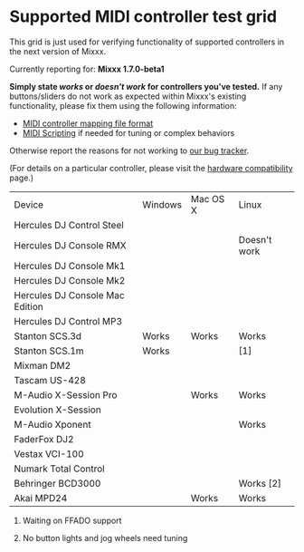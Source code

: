 # Supported MIDI controller test grid

This grid is just used for verifying functionality of supported
controllers in the next version of Mixxx.

Currently reporting for: **Mixxx 1.7.0-beta1**

**Simply state *works* or *doesn't work* for controllers you've
tested.** If any buttons/sliders do not work as expected within Mixxx's
existing functionality, please fix them using the following information:

  - [MIDI controller mapping file
    format](midi_controller_mapping_file_format)
  - [MIDI Scripting](MIDI%20Scripting) if needed for tuning or complex
    behaviors

Otherwise report the reasons for not working to [our bug
tracker](https://launchpad.net/mixxx/+filebug).

(For details on a particular controller, please visit the [hardware
compatibility](hardware%20compatibility) page.)

|                                 |         |          |              |
| ------------------------------- | ------- | -------- | ------------ |
| Device                          | Windows | Mac OS X | Linux        |
| Hercules DJ Control Steel       |         |          |              |
| Hercules DJ Console RMX         |         |          | Doesn't work |
| Hercules DJ Console Mk1         |         |          |              |
| Hercules DJ Console Mk2         |         |          |              |
| Hercules DJ Console Mac Edition |         |          |              |
| Hercules DJ Control MP3         |         |          |              |
| Stanton SCS.3d                  | Works   | Works    | Works        |
| Stanton SCS.1m                  | Works   |          | \[1\]        |
| Mixman DM2                      |         |          |              |
| Tascam US-428                   |         |          |              |
| M-Audio X-Session Pro           |         | Works    | Works        |
| Evolution X-Session             |         |          |              |
| M-Audio Xponent                 |         |          | Works        |
| FaderFox DJ2                    |         |          |              |
| Vestax VCI-100                  |         |          |              |
| Numark Total Control            |         |          |              |
| Behringer BCD3000               |         |          | Works \[2\]  |
| Akai MPD24                      |         | Works    | Works        |

1.  Waiting on FFADO support

2.  No button lights and jog wheels need tuning
